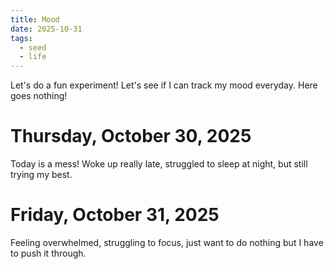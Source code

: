 ```yaml
---
title: Mood
date: 2025-10-31
tags:
  - seed
  - life
---
```

Let's do a fun experiment! Let's see if I can track my mood everyday. Here goes nothing! 

# Thursday, October 30, 2025

Today is a mess! Woke up really late, struggled to sleep at night, but still trying my best. 
# Friday, October 31, 2025

Feeling overwhelmed, struggling to focus, just want to do nothing but I have to push it through.